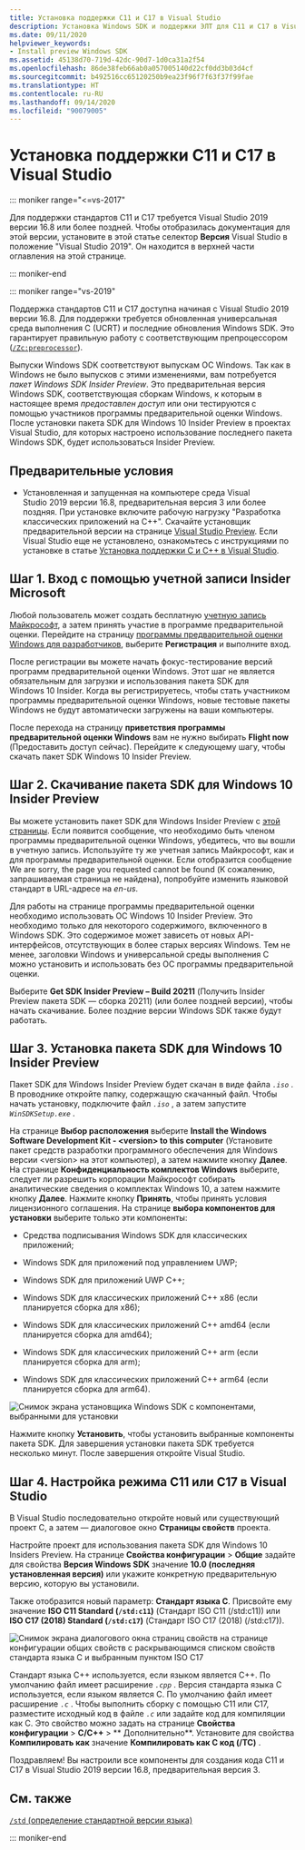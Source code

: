 ```yaml
---
title: Установка поддержки C11 и C17 в Visual Studio
description: Установка Windows SDK и поддержки ЭЛТ для C11 и C17 в Visual Studio
ms.date: 09/11/2020
helpviewer_keywords:
- Install preview Windows SDK
ms.assetid: 45138d70-719d-42dc-90d7-1d0ca31a2f54
ms.openlocfilehash: 86de38feb66ab0a057005140d22cf0dd3b03d4cf
ms.sourcegitcommit: b492516cc65120250b9ea23f96f7f63f37f99fae
ms.translationtype: HT
ms.contentlocale: ru-RU
ms.lasthandoff: 09/14/2020
ms.locfileid: "90079005"
---
```

# <a name="install-c11-and-c17-support-in-visual-studio"></a>Установка поддержки C11 и C17 в Visual Studio

::: moniker range="<=vs-2017"

Для поддержки стандартов C11 и C17 требуется Visual Studio 2019 версии 16.8 или более поздней. Чтобы отобразилась документация для этой версии, установите в этой статье селектор **Версия** Visual Studio в положение "Visual Studio 2019". Он находится в верхней части оглавления на этой странице.

::: moniker-end

::: moniker range="vs-2019"

Поддержка стандартов C11 и C17 доступна начиная с Visual Studio 2019 версии 16.8. Для поддержки требуется обновленная универсальная среда выполнения C (UCRT) и последние обновления Windows SDK. Это гарантирует правильную работу с соответствующим препроцессором ([`/Zc:preprocessor`](../build/reference/zc-preprocessor.md)).

Выпуски Windows SDK соответствуют выпускам ОС Windows. Так как в Windows не было выпусков с этими изменениями, вам потребуется *пакет Windows SDK Insider Preview*. Это предварительная версия Windows SDK, соответствующая сборкам Windows, к которым в настоящее время *предоставлен доступ* или они тестируются с помощью участников программы предварительной оценки Windows. После установки пакета SDK для Windows 10 Insider Preview в проектах Visual Studio, для которых настроено использование последнего пакета Windows SDK, будет использоваться Insider Preview.

## <a name="prerequisites"></a>Предварительные условия

- Установленная и запущенная на компьютере среда Visual Studio 2019 версии 16.8, предварительная версия 3 или более поздняя. При установке включите рабочую нагрузку "Разработка классических приложений на C++". Скачайте установщик предварительной версии на странице [Visual Studio Preview](https://visualstudio.microsoft.com/vs/preview/). Если Visual Studio еще не установлено, ознакомьтесь с инструкциями по установке в статье [Установка поддержки C и C++ в Visual Studio](../build/vscpp-step-0-installation.md).

## <a name="step-1-sign-in-by-using-an-insider-microsoft-account"></a>Шаг 1. Вход с помощью учетной записи Insider Microsoft

Любой пользователь может создать бесплатную [учетную запись Майкрософт](https://signup.live.com/), а затем принять участие в программе предварительной оценки. Перейдите на страницу [программы предварительной оценки Windows для разработчиков](https://insider.windows.com/for-developers), выберите **Регистрация** и выполните вход.

После регистрации вы можете начать фокус-тестирование версий программ предварительной оценки Windows. Этот шаг не является обязательным для загрузки и использования пакета SDK для Windows 10 Insider. Когда вы регистрируетесь, чтобы стать участником программы предварительной оценки Windows, новые тестовые пакеты Windows не будут автоматически загружены на ваши компьютеры.

После перехода на страницу **приветствия программы предварительной оценки Windows** вам не нужно выбирать **Flight now** (Предоставить доступ сейчас). Перейдите к следующему шагу, чтобы скачать пакет SDK Windows 10 Insider Preview.

## <a name="step-2-download-the-insider-preview-windows-10-sdk"></a>Шаг 2. Скачивание пакета SDK для Windows 10 Insider Preview

Вы можете установить пакет SDK для Windows Insider Preview с [этой страницы](https://www.microsoft.com/software-download/windowsinsiderpreviewSDK). Если появится сообщение, что необходимо быть членом программы предварительной оценки Windows, убедитесь, что вы вошли в учетную запись. Используйте ту же учетная запись Майкрософт, как и для программы предварительной оценки. Если отобразится сообщение We are sorry, the page you requested cannot be found (К сожалению, запрашиваемая страница не найдена), попробуйте изменить языковой стандарт в URL-адресе на *en-us*.

Для работы на странице программы предварительной оценки необходимо использовать ОС Windows 10 Insider Preview. Это необходимо только для некоторого содержимого, включенного в Windows SDK. Это содержимое может зависеть от новых API-интерфейсов, отсутствующих в более старых версиях Windows. Тем не менее, заголовки Windows и универсальной среды выполнения C можно установить и использовать без ОС программы предварительной оценки.

Выберите **Get SDK Insider Preview – Build 20211** (Получить Insider Preview пакета SDK — сборка 20211) (или более поздней версии), чтобы начать скачивание. Более поздние версии Windows SDK также будут работать.

## <a name="step-3-install-the-insider-preview-windows-10-sdk"></a>Шаг 3. Установка пакета SDK для Windows 10 Insider Preview

Пакет SDK для Windows Insider Preview будет скачан в виде файла *`.iso`* . В проводнике откройте папку, содержащую скачанный файл. Чтобы начать установку, подключите файл *`.iso`* , а затем запустите *`WinSDKSetup.exe`* .

На странице **Выбор расположения** выберите **Install the Windows Software Development Kit - \<version> to this computer** (Установите пакет средств разработки программного обеспечения для Windows версии \<version> на этот компьютер), а затем нажмите кнопку **Далее**. На странице **Конфиденциальность комплектов Windows** выберите, следует ли разрешить корпорации Майкрософт собирать аналитические сведения о комплектах Windows 10, а затем нажмите кнопку **Далее**. Нажмите кнопку **Принять**, чтобы принять условия лицензионного соглашения. На странице **выбора компонентов для установки** выберите только эти компоненты:  

- Средства подписывания Windows SDK для классических приложений;

- Windows SDK для приложений под управлением UWP;

- Windows SDK для приложений UWP C++;

- Windows SDK для классических приложений C++ x86 (если планируется сборка для x86);

- Windows SDK для классических приложений C++ amd64 (если планируется сборка для amd64);

- Windows SDK для классических приложений C++ arm (если планируется сборка для arm);

- Windows SDK для классических приложений C++ arm64 (если планируется сборка для arm64).

![Снимок экрана установщика Windows SDK с компонентами, выбранными для установки](media/c11-7-windows-sdk-installer-select-features.png)

Нажмите кнопку **Установить**, чтобы установить выбранные компоненты пакета SDK. Для завершения установки пакета SDK требуется несколько минут. После завершения откройте Visual Studio.

## <a name="step-4-configuring-c11-or-c17-mode-in-visual-studio"></a>Шаг 4. Настройка режима C11 или C17 в Visual Studio

В Visual Studio последовательно откройте новый или существующий проект C, а затем — диалоговое окно **Страницы свойств** проекта.

Настройте проект для использования пакета SDK для Windows 10 Insiders Preview. На странице **Свойства конфигурации** > **Общие** задайте для свойства **Версия Windows SDK** значение **10.0 (последняя установленная версия)** или укажите конкретную предварительную версию, которую вы установили.

Также отобразится новый параметр: **Стандарт языка C**. Присвойте ему значение **ISO C11 Standard (`/std:c11`)** (Стандарт ISO C11 (/std:c11)) или **ISO C17 (2018) Standard (`/std:c17`)** (Стандарт ISO C17 (2018) (/std:c17)).  

![Снимок экрана диалогового окна страниц свойств на странице конфигурации общих свойств с раскрывающимся списком свойств стандарта языка C и выбранным пунктом ISO C17](media/c11-9-project-property-page-c-language-standard.png)

Стандарт языка C++ используется, если языком является C++. По умолчанию файл имеет расширение *`.cpp`* . Версия стандарта языка C используется, если языком является C. По умолчанию файл имеет расширение *`.c`* . Чтобы выполнить сборку с помощью C11 или C17, разместите исходный код в файле *`.c`* или задайте код для компиляции как C. Это свойство можно задать на странице **Свойства конфигурации** > **C/C++**  > **	Дополнительно**. Установите для свойства **Компилировать как** значение **Компилировать как C код (/TC)** .

Поздравляем! Вы настроили все компоненты для создания кода C11 и C17 в Visual Studio 2019 версии 16.8, предварительная версия 3.

## <a name="see-also"></a>См. также

[`/std` (определение стандартной версии языка)](../build/reference/std-specify-language-standard-version.md)

::: moniker-end
